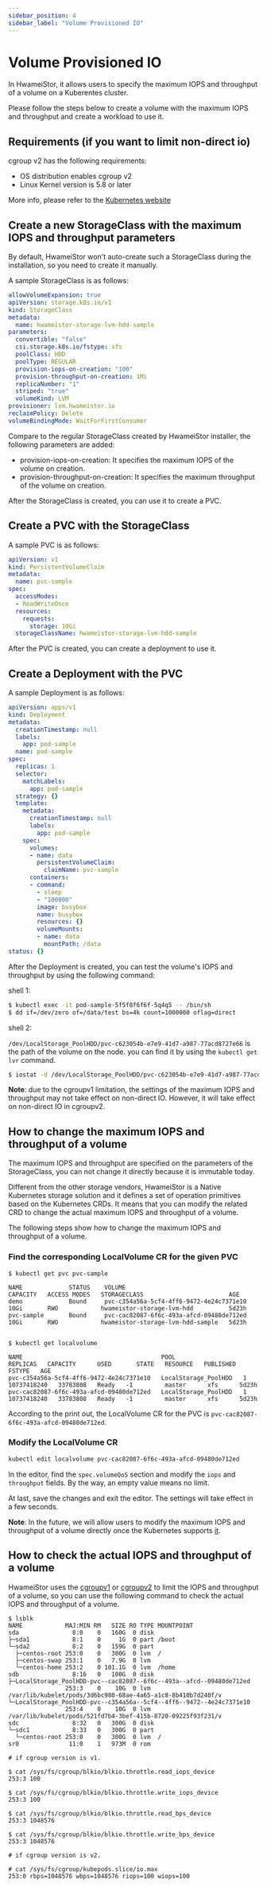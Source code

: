 ```yaml
---
sidebar_position: 4
sidebar_label: "Volume Provisioned IO"
---
```


# Volume Provisioned IO

In HwameiStor, it allows users to specify the maximum IOPS and throughput of a volume on a Kuberentes cluster.

Please follow the steps below to create a volume with the maximum IOPS and throughput and create a workload to use it.

## Requirements (if you want to limit non-direct io)

cgroup v2 has the following requirements:

- OS distribution enables cgroup v2
- Linux Kernel version is 5.8 or later

More info, please refer to the [Kubernetes website](https://kubernetes.io/docs/concepts/architecture/cgroups)

## Create a new StorageClass with the maximum IOPS and throughput parameters

By default, HwameiStor won't auto-create such a StorageClass during the installation, so you need to create it manually.

A sample StorageClass is as follows:

```yaml
allowVolumeExpansion: true
apiVersion: storage.k8s.io/v1
kind: StorageClass
metadata:
  name: hwameistor-storage-lvm-hdd-sample
parameters:
  convertible: "false"
  csi.storage.k8s.io/fstype: xfs
  poolClass: HDD
  poolType: REGULAR
  provision-iops-on-creation: "100"
  provision-throughput-on-creation: 1Mi
  replicaNumber: "1"
  striped: "true"
  volumeKind: LVM
provisioner: lvm.hwameistor.io
reclaimPolicy: Delete
volumeBindingMode: WaitForFirstConsumer
```

Compare to the regular StorageClass created by HwameiStor installer, the following parameters are added:

- provision-iops-on-creation: It specifies the maximum IOPS of the volume on creation.
- provision-throughput-on-creation: It specifies the maximum throughput of the volume on creation.

After the StorageClass is created, you can use it to create a PVC.

## Create a PVC with the StorageClass

A sample PVC is as follows:

```yaml
apiVersion: v1
kind: PersistentVolumeClaim
metadata:
  name: pvc-sample
spec:
  accessModes:
  - ReadWriteOnce
  resources:
    requests:
      storage: 10Gi
  storageClassName: hwameistor-storage-lvm-hdd-sample
```

After the PVC is created, you can create a deployment to use it.

## Create a Deployment with the PVC

A sample Deployment is as follows:

```yaml
apiVersion: apps/v1
kind: Deployment
metadata:
  creationTimestamp: null
  labels:
    app: pod-sample
  name: pod-sample
spec:
  replicas: 1
  selector:
    matchLabels:
      app: pod-sample
  strategy: {}
  template:
    metadata:
      creationTimestamp: null
      labels:
        app: pod-sample
    spec:
      volumes:
      - name: data
        persistentVolumeClaim:
          claimName: pvc-sample
      containers:
      - command:
        - sleep
        - "100000"
        image: busybox
        name: busybox
        resources: {}
        volumeMounts:
        - name: data
          mountPath: /data
status: {}
```

After the Deployment is created, you can test the volume's IOPS and throughput by using the following command:

shell 1:

```bash
$ kubectl exec -it pod-sample-5f5f8f6f6f-5q4q5 -- /bin/sh
$ dd if=/dev/zero of=/data/test bs=4k count=1000000 oflag=direct
```

shell 2:

`/dev/LocalStorage_PoolHDD/pvc-c623054b-e7e9-41d7-a987-77acd8727e66` is the path of the volume on the node. you can find it by using the `kubectl get lvr` command.

```bash
$ iostat -d /dev/LocalStorage_PoolHDD/pvc-c623054b-e7e9-41d7-a987-77acd8727e66  -x -k 2
```

**Note**: due to the cgroupv1 limitation, the settings of the maximum IOPS and throughput may not take effect on non-direct IO. However, it will take effect on non-direct IO in cgroupv2.

## How to change the maximum IOPS and throughput of a volume

The maximum IOPS and throughput are specified on the parameters of the StorageClass,
you can not change it directly because it is immutable today.

Different from the other storage vendors, HwameiStor is a Native Kubernetes storage solution
and it defines a set of operation primitives based on the Kubernetes CRDs. It means that you
can modify the related CRD to change the actual maximum IOPS and throughput of a volume.

The following steps show how to change the maximum IOPS and throughput of a volume.

### Find the corresponding LocalVolume CR for the given PVC

```
$ kubectl get pvc pvc-sample

NAME             STATUS    VOLUME                                     CAPACITY   ACCESS MODES   STORAGECLASS                        AGE
demo             Bound     pvc-c354a56a-5cf4-4ff6-9472-4e24c7371e10   10Gi       RWO            hwameistor-storage-lvm-hdd          5d23h
pvc-sample       Bound     pvc-cac82087-6f6c-493a-afcd-09480de712ed   10Gi       RWO            hwameistor-storage-lvm-hdd-sample   5d23h


$ kubectl get localvolume

NAME                                       POOL                   REPLICAS   CAPACITY      USED       STATE   RESOURCE   PUBLISHED   FSTYPE   AGE
pvc-c354a56a-5cf4-4ff6-9472-4e24c7371e10   LocalStorage_PoolHDD   1          10737418240   33783808   Ready   -1         master      xfs      5d23h
pvc-cac82087-6f6c-493a-afcd-09480de712ed   LocalStorage_PoolHDD   1          10737418240   33783808   Ready   -1         master      xfs      5d23h
```

According to the print out, the LocalVolume CR for the PVC is `pvc-cac82087-6f6c-493a-afcd-09480de712ed`.

### Modify the LocalVolume CR

```bash
kubectl edit localvolume pvc-cac82087-6f6c-493a-afcd-09480de712ed
```

In the editor, find the `spec.volumeQoS` section and modify the `iops` and `throughput` fields. By the way, an empty value means no limit.

At last, save the changes and exit the editor. The settings will take effect in a few seconds.

**Note**: In the future, we will allow users to modify the maximum IOPS and throughput of a volume directly
once the Kubernetes supports [it](https://github.com/kubernetes/enhancements/tree/master/keps/sig-storage/3751-volume-attributes-class#motivation).

## How to check the actual IOPS and throughput of a volume

HwameiStor uses the [cgroupv1](https://www.kernel.org/doc/Documentation/cgroup-v1/blkio-controller.txt) or [cgroupv2](https://www.kernel.org/doc/Documentation/cgroup-v2.txt)
to limit the IOPS and throughput of a volume, so you can use the following command to check the actual IOPS and throughput of a volume.

```console
$ lsblk
NAME            MAJ:MIN RM   SIZE RO TYPE MOUNTPOINT
sda               8:0    0   160G  0 disk
├─sda1            8:1    0     1G  0 part /boot
└─sda2            8:2    0   159G  0 part
  ├─centos-root 253:0    0   300G  0 lvm  /
  ├─centos-swap 253:1    0   7.9G  0 lvm
  └─centos-home 253:2    0 101.1G  0 lvm  /home
sdb               8:16   0   100G  0 disk
├─LocalStorage_PoolHDD-pvc--cac82087--6f6c--493a--afcd--09480de712ed
                253:3    0    10G  0 lvm  /var/lib/kubelet/pods/3d6bc980-68ae-4a65-a1c8-8b410b7d240f/v
└─LocalStorage_PoolHDD-pvc--c354a56a--5cf4--4ff6--9472--4e24c7371e10
                253:4    0    10G  0 lvm  /var/lib/kubelet/pods/521fd7b4-3bef-415b-8720-09225f93f231/v
sdc               8:32   0   300G  0 disk
└─sdc1            8:33   0   300G  0 part
  └─centos-root 253:0    0   300G  0 lvm  /
sr0              11:0    1   973M  0 rom

# if cgroup version is v1.

$ cat /sys/fs/cgroup/blkio/blkio.throttle.read_iops_device
253:3 100

$ cat /sys/fs/cgroup/blkio/blkio.throttle.write_iops_device
253:3 100

$ cat /sys/fs/cgroup/blkio/blkio.throttle.read_bps_device
253:3 1048576

$ cat /sys/fs/cgroup/blkio/blkio.throttle.write_bps_device
253:3 1048576

# if cgroup version is v2.

# cat /sys/fs/cgroup/kubepods.slice/io.max
253:0 rbps=1048576 wbps=1048576 riops=100 wiops=100
```
